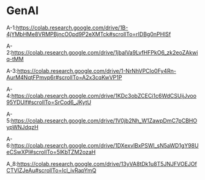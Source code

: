 # GenAI
A-1:https://colab.research.google.com/drive/1B-4jYMbHMe8VRMPBjncO0pd9P2eXMTck#scrollTo=rIDBg0nPHlSf

A-2:https://colab.research.google.com/drive/1jbalVa9LvfHFPkO6_zk2eoZAkwiq-tMM

A-3:https://colab.research.google.com/drive/1-NrNhVPClo0Fy4Rn-AurM4NqtFPmvp6r#scrollTo=A2x3cqKwVP1P

A-4:https://colab.research.google.com/drive/1KDc3obZCECi1c6WdCSUijJvoo95YDUlf#scrollTo=SrCod6_JKytU

A-5:https://colab.research.google.com/drive/1V0jb2Nh_W1ZawpDmC7pCBHOypWNJdqzH

A-6:https://colab.research.google.com/drive/1DXexvlBxPSWl_sN5aWD1gY98UeCSwXPI#scrollTo=5lKbTZM2ozaH

A_8:https://colab.research.google.com/drive/13yVA8tDk1u8T5JNJFVOEJOfCTVIZJeAu#scrollTo=Icl_ivRapYmQ
